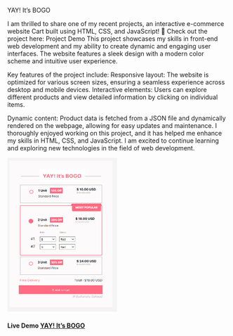 YAY! It’s BOGO

I am thrilled to share one of my recent projects, an interactive e-commerce website Cart built using HTML, CSS, and JavaScript! 🎉
Check out the project here: Project Demo
This project showcases my skills in front-end web development and my ability to create dynamic and engaging user interfaces. The website features a sleek design with a modern color scheme and intuitive user experience.

Key features of the project include:
Responsive layout: The website is optimized for various screen sizes, ensuring a seamless experience across desktop and mobile devices.
Interactive elements: Users can explore different products and view detailed information by clicking on individual items.

Dynamic content: Product data is fetched from a JSON file and dynamically rendered on the webpage, allowing for easy updates and maintenance.
I thoroughly enjoyed working on this project, and it has helped me enhance my skills in HTML, CSS, and JavaScript. I am excited to continue learning and exploring new technologies in the field of web development.

<img src="https://github.com/sudhanshu1313/YAYIt-sBOGOCart/blob/main/Shopping.png" alt="calculator" width="250" height="350px">

<h4>Live Demo <a href="https://sudhanshu1313.github.io/YAYIt-sBOGOCart/">YAY! It’s BOGO</a> </h4>
